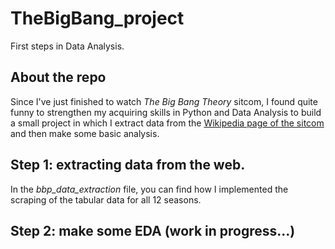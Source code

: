 # TheBigBang_project
First steps in Data Analysis.

## About the repo
Since I've just finished to watch _The Big Bang Theory_ sitcom, I found quite funny to strengthen my acquiring skills in Python and Data Analysis 
to build a small project in which I extract data from the [Wikipedia page of the sitcom](https://en.wikipedia.org/wiki/List_of_The_Big_Bang_Theory_episodes) 
and then make some basic analysis.

## Step 1: extracting data from the web.
In the *bbp_data_extraction* file, you can find how I implemented the scraping of the tabular data for all 12 seasons.

## Step 2: make some EDA (work in progress...)

